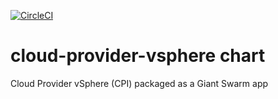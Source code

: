 [![CircleCI](https://circleci.com/gh/giantswarm/cloud-provider-vsphere-app.svg?style=shield)](https://circleci.com/gh/giantswarm/cloud-provider-vsphere-app)

# cloud-provider-vsphere chart

Cloud Provider vSphere (CPI) packaged as a Giant Swarm app